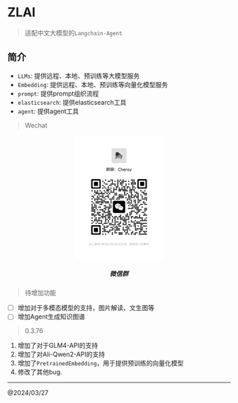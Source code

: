 # ZLAI

> 适配中文大模型的`Langchain-Agent`

## 简介

- `LLMs`: 提供远程、本地、预训练等大模型服务
- `Embedding`: 提供远程、本地、预训练等向量化模型服务
- `prompt`: 提供prompt组织流程
- `elasticsearch`: 提供elasticsearch工具
- `agent`: 提供agent工具

> Wechat

<center>
<img src="assets/wechat-group.jpg" width="200px">
<h5>微信群</h5>
</center>

> 待增加功能

- [ ] 增加对于多模态模型的支持，图片解读、文生图等
- [ ] 增加Agent生成知识图谱

> 0.3.76

1. 增加了对于GLM4-API的支持
2. 增加了对Ali-Qwen2-API的支持
3. 增加了`PretrainedEmbedding`，用于提供预训练的向量化模型
4. 修改了其他bug.

-----
@2024/03/27
